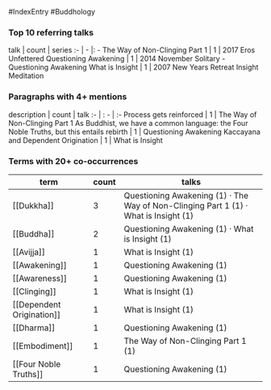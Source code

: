 #IndexEntry #Buddhology

### Top 10 referring talks
talk | count | series
:- | - |: -
<a data-href="The Way of Non-Clinging Part 1" class="internal-link">The Way of Non-Clinging Part 1</a> | 1 | <a data-href="2017 Eros Unfettered" class="internal-link">2017 Eros Unfettered</a>
<a data-href="Questioning Awakening" class="internal-link">Questioning Awakening</a> | 1 | <a data-href="2014 November Solitary - Questioning Awakening" class="internal-link">2014 November Solitary - Questioning Awakening</a>
<a data-href="What is Insight" class="internal-link">What is Insight</a> | 1 | <a data-href="2007 New Years Retreat Insight Meditation" class="internal-link">2007 New Years Retreat Insight Meditation</a>

### Paragraphs with 4+ mentions
description | count | talk
:- | : - | :-
<a aria-label-position="top" aria-label="The Way of Non-Clinging Part 1 > Process gets reinforced" data-href="The Way of Non-Clinging Part 1#Process gets reinforced" class="internal-link">Process gets reinforced</a> | 1 | <a data-href="The Way of Non-Clinging Part 1" class="internal-link">The Way of Non-Clinging Part 1</a>
<a aria-label-position="top" aria-label="Questioning Awakening > As Buddhist we have a common language the Four Noble Truths but this entails rebirth" data-href="Questioning Awakening#As Buddhist we have a common language the Four Noble Truths but this entails rebirth" class="internal-link">As Buddhist, we have a common language: the Four Noble Truths, but this entails rebirth</a> | 1 | <a data-href="Questioning Awakening" class="internal-link">Questioning Awakening</a>
<a aria-label-position="top" aria-label="What is Insight > Kaccayana and Dependent Origination" data-href="What is Insight#Kaccayana and Dependent Origination" class="internal-link">Kaccayana and Dependent Origination</a> | 1 | <a data-href="What is Insight" class="internal-link">What is Insight</a>

### Terms with 20+ co-occurrences
term | count | talks
-|-|-
[[Dukkha]] | 3 | <span class="counts"><a data-href="Questioning Awakening" class="internal-link">Questioning Awakening</a> (1) · <a data-href="The Way of Non-Clinging Part 1" class="internal-link">The Way of Non-Clinging Part 1</a> (1) · <a data-href="What is Insight" class="internal-link">What is Insight</a> (1)</span> 
[[Buddha]] | 2 | <span class="counts"><a data-href="Questioning Awakening" class="internal-link">Questioning Awakening</a> (1) · <a data-href="What is Insight" class="internal-link">What is Insight</a> (1)</span> 
[[Avijja]] | 1 | <span class="counts"><a data-href="What is Insight" class="internal-link">What is Insight</a> (1)</span> 
[[Awakening]] | 1 | <span class="counts"><a data-href="Questioning Awakening" class="internal-link">Questioning Awakening</a> (1)</span> 
[[Awareness]] | 1 | <span class="counts"><a data-href="Questioning Awakening" class="internal-link">Questioning Awakening</a> (1)</span> 
[[Clinging]] | 1 | <span class="counts"><a data-href="What is Insight" class="internal-link">What is Insight</a> (1)</span> 
[[Dependent Origination]] | 1 | <span class="counts"><a data-href="What is Insight" class="internal-link">What is Insight</a> (1)</span> 
[[Dharma]] | 1 | <span class="counts"><a data-href="Questioning Awakening" class="internal-link">Questioning Awakening</a> (1)</span> 
[[Embodiment]] | 1 | <span class="counts"><a data-href="The Way of Non-Clinging Part 1" class="internal-link">The Way of Non-Clinging Part 1</a> (1)</span> 
[[Four Noble Truths]] | 1 | <span class="counts"><a data-href="Questioning Awakening" class="internal-link">Questioning Awakening</a> (1)</span> 

